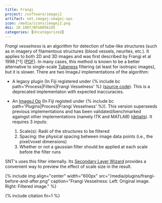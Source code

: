 ```yaml
---
title: Frangi
project: /software/imagej2
artifact: net.imagej:imagej-ops
icon: /media/icons/imagej2.png
doi: 10.1007/BFb0056195
categories: [Uncategorized]
---
```


_Frangi vesselness_ is an algorithm for detection of tube-like structures (such as in imagery of filamentous structures (blood vessels, neurites, etc.). It applies to both 2D and 3D images and was first described by Frangi et al 1998.[^1] ([PDF](https://link.springer.com/content/pdf/10.1007%252FBFb0056195.pdf)). In many cases, this method is known to be a better alternative to single-scale [Tubeness](/plugins/tubeness) filtering (at least for isotropic images), but it is slower. There are two ImageJ implementations of the algorithm:

- A legacy plugin (In Fiji registered under {% include bc path='Process|Filters|Frangi Vesselness' %} ([source code](https://github.com/fiji/Feature_Detection)). This is a deprecated implementaton with expected inaccuracies.

- An [ImageJ Op](/libs/imagej-ops/index)  (In Fiji registed under {% include bc path='Plugins|Process|Frangi Vesselness' %}). This version superseeds previous implementations and has been validated/benchmarked againgst other implementations (namely ITK and MATLAB) ([details](https://forum.image.sc/t/frangi-vesselness-filter-feedback/6747)). It requires 3 inputs:
 
  1. Scale(s): Radii of the structures to be filtered
  2. Spacing: the physical spacing between image data points (i.e., the pixel/voxel dimensions)
  3. Whether or not a gaussian filter should be applied at each scale before the filter runs

SNT's uses this filter internally. Its [Secondary Layer Wizard](/plugins/snt/manual#tracing-on-secondary-image) provides a convenient way to preview the effect of scale size in the result.

{% include img align="center" width="600px" src="/media/plugins/frangi-before-and-after.png" caption="Frangi Vesselness: Left: Original image. Right: Filtered image." %}



{% include citation fn=1 %}
